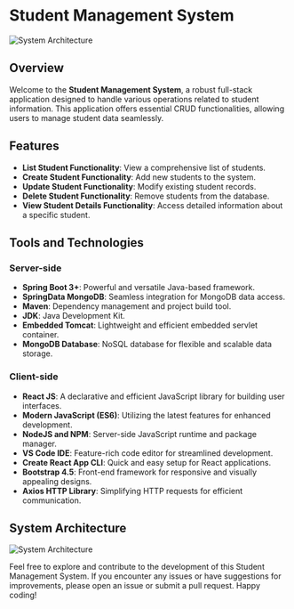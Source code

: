 # Student Management System

![System Architecture](https://github.com/SaidBoudad/Full-stack-ReactJS-Springboot-StudentManagementApp/tree/main/System%20Architecture%20photo)

## Overview

Welcome to the **Student Management System**, a robust full-stack application designed to handle various operations related to student information. This application offers essential CRUD functionalities, allowing users to manage student data seamlessly.

## Features

- **List Student Functionality**: View a comprehensive list of students.
- **Create Student Functionality**: Add new students to the system.
- **Update Student Functionality**: Modify existing student records.
- **Delete Student Functionality**: Remove students from the database.
- **View Student Details Functionality**: Access detailed information about a specific student.

## Tools and Technologies

### Server-side

- **Spring Boot 3+**: Powerful and versatile Java-based framework.
- **SpringData MongoDB**: Seamless integration for MongoDB data access.
- **Maven**: Dependency management and project build tool.
- **JDK**: Java Development Kit.
- **Embedded Tomcat**: Lightweight and efficient embedded servlet container.
- **MongoDB Database**: NoSQL database for flexible and scalable data storage.

### Client-side

- **React JS**: A declarative and efficient JavaScript library for building user interfaces.
- **Modern JavaScript (ES6)**: Utilizing the latest features for enhanced development.
- **NodeJS and NPM**: Server-side JavaScript runtime and package manager.
- **VS Code IDE**: Feature-rich code editor for streamlined development.
- **Create React App CLI**: Quick and easy setup for React applications.
- **Bootstrap 4.5**: Front-end framework for responsive and visually appealing designs.
- **Axios HTTP Library**: Simplifying HTTP requests for efficient communication.

## System Architecture

![System Architecture](https://github.com/SaidBoudad/Full-stack-ReactJS-Springboot-StudentManagementApp/tree/main/System%20Architecture%20photo)

Feel free to explore and contribute to the development of this Student Management System. If you encounter any issues or have suggestions for improvements, please open an issue or submit a pull request. Happy coding!
